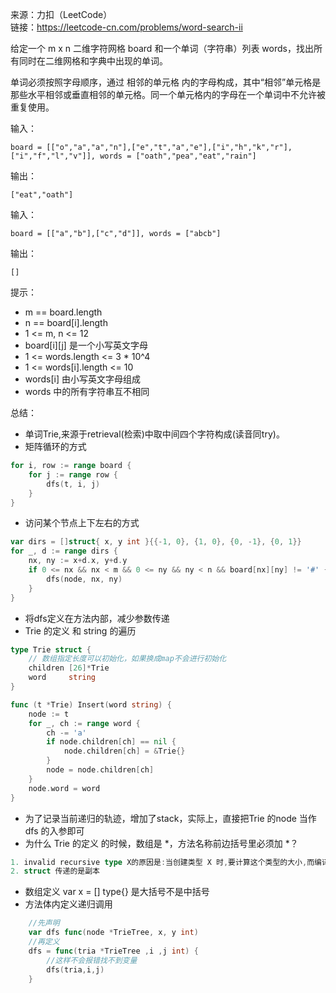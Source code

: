 
来源：力扣（LeetCode）  
链接：https://leetcode-cn.com/problems/word-search-ii

给定一个 m x n 二维字符网格 board 和一个单词（字符串）列表 words，找出所有同时在二维网格和字典中出现的单词。

单词必须按照字母顺序，通过 相邻的单元格 内的字母构成，其中“相邻”单元格是那些水平相邻或垂直相邻的单元格。同一个单元格内的字母在一个单词中不允许被重复使用。


输入：
```
board = [["o","a","a","n"],["e","t","a","e"],["i","h","k","r"],["i","f","l","v"]], words = ["oath","pea","eat","rain"]
```
输出：
```
["eat","oath"]
```

输入：
```
board = [["a","b"],["c","d"]], words = ["abcb"]
```
输出：
```
[]
```

提示：
    

* m == board.length
* n == board[i].length
* 1 <= m, n <= 12
* board[i][j] 是一个小写英文字母
* 1 <= words.length <= 3 * 10^4
* 1 <= words[i].length <= 10
* words[i] 由小写英文字母组成
* words 中的所有字符串互不相同


总结：
* 单词Trie,来源于retrieval(检索)中取中间四个字符构成(读音同try)。
* 矩阵循环的方式
```go
for i, row := range board {
    for j := range row {
        dfs(t, i, j)
    }
}
```
* 访问某个节点上下左右的方式
```go
var dirs = []struct{ x, y int }{{-1, 0}, {1, 0}, {0, -1}, {0, 1}}
for _, d := range dirs {
    nx, ny := x+d.x, y+d.y
    if 0 <= nx && nx < m && 0 <= ny && ny < n && board[nx][ny] != '#' {
        dfs(node, nx, ny)
    }
}
```
* 将dfs定义在方法内部，减少参数传递
* Trie 的定义 和 string 的遍历
```go
type Trie struct {
	// 数组指定长度可以初始化，如果换成map不会进行初始化
	children [26]*Trie
	word     string
}

func (t *Trie) Insert(word string) {
	node := t
	for _, ch := range word {
		ch -= 'a'
		if node.children[ch] == nil {
			node.children[ch] = &Trie{}
		}
		node = node.children[ch]
	}
	node.word = word
}
```
* 为了记录当前递归的轨迹，增加了stack，实际上，直接把Trie 的node 当作 dfs 的入参即可
* 为什么 Trie 的定义 的时候，数组是 *，方法名称前边括号里必须加 *？
```go
1. invalid recursive type X的原因是:当创建类型 X 时,要计算这个类型的大小,而编译器发现类型 X 的 next 字段也是 X 类型,一个同样的还没有确定大小的字段,于是我们会陷入一个无穷递归中.但是如果是一个指针类,编译器就能知道在指定平台上指针类型的确定大小.
2. struct 传递的是副本
```
* 数组定义 var x = [] type{} 是大括号不是中括号
* 方法体内定义递归调用
```go
    //先声明
	var dfs func(node *TrieTree, x, y int)
    //再定义
    dfs = func(tria *TrieTree ,i ,j int) {
    	//这样不会报错找不到变量
        dfs(tria,i,j)
    }
```